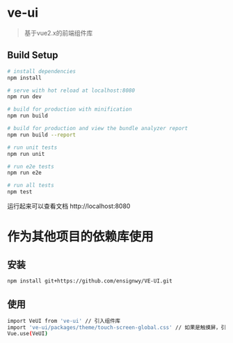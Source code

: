 # ve-ui

> 基于vue2.x的前端组件库
>

## Build Setup

``` bash
# install dependencies
npm install

# serve with hot reload at localhost:8080
npm run dev

# build for production with minification
npm run build

# build for production and view the bundle analyzer report
npm run build --report

# run unit tests
npm run unit

# run e2e tests
npm run e2e

# run all tests
npm test
```
运行起来可以查看文档
http://localhost:8080

# 作为其他项目的依赖库使用
## 安装

``` bash
npm install git+https://github.com/ensignwy/VE-UI.git
```

## 使用
``` bash
import VeUI from 've-ui' // 引入组件库
import 've-ui/packages/theme/touch-screen-global.css' // 如果是触摸屏，引入触摸屏样式库
Vue.use(VeUI)
```


